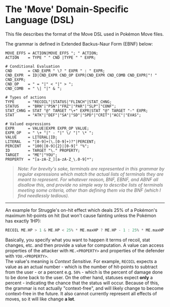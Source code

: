 # The 'Move' Domain-Specific Language (DSL)  

This file describes the format of the Move DSL used in Pokémon Move files.

The grammar is defined in Extended Backus-Naur Form (EBNF) below:

```ebnf
MOVE_EFFS = ACTION|MOVE_EFFS "; " ACTION;
ACTION    = TYPE " " CND |TYPE " " EXPR;

# Conditional Evaluation
CND       = CND_EXPR " \? " EXPR " : " EXPR;
CND_EXPR  = ID|CND_EXPR CND_OP EXPR|CND_EXPR CND_COMB CND_EXPR|"! " CND_EXPR;
CND_OP    = " = "|" < "|" > ";
CND_COMB  = " \| "|" & ";

# Types of actions
TYPE      = "RECOIL"|STATUS|"FLINCH"|STAT_CHNG;
STATUS    = "BRN"|"PSN"|"FRZ"|"PAR"|"SLP"|"CONF";
STAT_CHNG = STAT "@" TARGET "\+" EXPR|STAT "@" TARGET "-" EXPR;
STAT      = "ATK"|"DEF"|"SA"|"SD"|"SPD"|"CRIT"|"ACC"|"EVAS";

# Valued expressions
EXPR      = VALUE|EXPR EXPR_OP VALUE;
EXPR_OP   = " \+ "|" - "|" \/ "|" \* ";
VALUE     = LITERAL|ID;
LITERAL   = "[0-9]+(\.[0-9]+)?"|PERCENT;
PERCENT   = "100|[0-9]{2}|[0-9]" "%";
ID        = TARGET "\." PROPERTY;
TARGET    = "ME"|"YOU";
PROPERTY  = "[a-zA-Z_][a-zA-Z_\.0-9]*";
```

>*Note: For brevity's sake, terminals are represented in this grammar by regular expressions which match the actual lists of terminals they are meant to represent. For whatever reason, BNF, EBNF, and ABNF all disallow this, and provide no simple way to describe lists of terminals meeting some criteria, other than defining them via the BNF (which I find needlessly tedious).*  

-------------------------------------------

An example for Struggle's on-hit effect which deals 25% of a Pokémon's maximum hit-points on hit (but won't cause fainting unless the Pokémon has exactly 1HP):

```c
RECOIL ME.HP > 1 & ME.HP < 25% * ME.maxHP ? ME.HP - 1 : 25% * ME.maxHP
```

Basically, you specify what you want to happen it terms of recoil, stat changes, etc. and then provide a value for computation. A value can access properties of the attacker with `ME.<PROPERTY>` and properties of the defender with `YOU.<PROPERTY>`.  
The value's meaning is *Context Sensitive*. For example, `RECOIL` expects a value as an actual number - which is the number of hit-points to subtract from the user - or a percent e.g. `50%` - which is the percent of damage done to be done back to the user. On the other hand, statuses expect **only** a percent - indicating the chance that the status will occur. Because of this, the grammar is not actually "context-free", and will likely change to become context-free in the future. It also cannot currently represent all effects of moves, so it will like change **a lot**.


